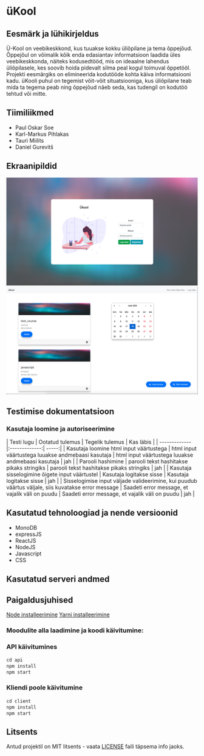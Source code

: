 # üKool

## Eesmärk ja lühikirjeldus

Ü-Kool on veebikeskkond, kus tuuakse kokku üliõpilane ja tema õppejõud. Õppejõul on võimalik kõik enda edasiantav informatsioon laadida üles veebikeskkonda, näiteks kodusedtööd, mis on ideaalne lahendus üliõpilasele, kes soovib hoida pidevalt silma peal kogul toimuval õppetööl. Projekti eesmärgiks on elimineerida kodutööde kohta käiva informatsiooni kadu. üKooli puhul on tegemist võit-võit situatsiooniga, kus üliõpilane teab mida ta tegema peab ning õppejõud näeb seda, kas tudengil on kodutöö tehtud või mitte.

## Tiimiliikmed

- Paul Oskar Soe
- Karl-Markus Pihlakas
- Tauri Miilits
- Daniel Gurevitš

## Ekraanipildid

![sisselogimine](Screenshot_login.png)
![dashboard](Screenshot_dashboard.png)


## Testimise dokumentatsioon

### Kasutaja loomine ja autoriseerimine

| Testi lugu        | Ootatud tulemus          | Tegelik tulemus  | Kas läbis  |
| ------------- |:-------------:| -----:|
| Kasutaja loomine html input väärtustega      | html input väärtustega luuakse andmebaasi kasutaja | html input väärtustega luuakse andmebaasi kasutaja | jah |
| Parooli hashimine      | parooli tekst hashitakse pikaks stringiks      |   parooli tekst hashitakse pikaks stringiks | jah |
| Kasutaja sisselogimine õigete input väärtustel | Kasutaja logitakse sisse      |   Kasutaja logitakse sisse | jah | 
| Sisselogimise input väljade valideerimine, kui puudub väärtus väljale, siis kuvatakse error message | Saadeti error message, et vajalik väli on puudu      |   Saadeti error message, et vajalik väli on puudu | jah | 


## Kasutatud tehnoloogiad ja nende versioonid

- MonoDB
- expressJS
- ReactJS
- NodeJS
- Javascript
- CSS

## Kasutatud serveri andmed

## Paigaldusjuhised

[Node installeerimine](https://nodejs.org/en/download/)
[Yarni installeerimine](https://classic.yarnpkg.com/en/docs/install/)

### Moodulite alla laadimine ja koodi käivitumine:

### API käivitumines

```
cd api
npm install
npm start
```

### Kliendi poole käivitumine

```
cd client
npm install
npm start
```

## Litsents

Antud projektil on MIT litsents - vaata [LICENSE](LICENSE) faili täpsema info jaoks.
